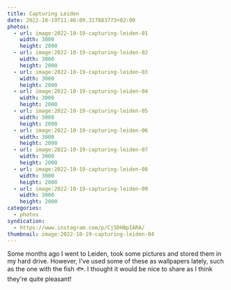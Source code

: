 ```yaml
---
title: Capturing Leiden
date: 2022-10-19T11:46:09.317883773+02:00
photos:
  - url: image:2022-10-19-capturing-leiden-01
    width: 3000
    height: 2000
  - url: image:2022-10-19-capturing-leiden-02
    width: 3000
    height: 2000
  - url: image:2022-10-19-capturing-leiden-03
    width: 3000
    height: 2000
  - url: image:2022-10-19-capturing-leiden-04
    width: 3000
    height: 2000
  - url: image:2022-10-19-capturing-leiden-05
    width: 3000
    height: 2000
  - url: image:2022-10-19-capturing-leiden-06
    width: 3000
    height: 2000
  - url: image:2022-10-19-capturing-leiden-07
    width: 3000
    height: 2000
  - url: image:2022-10-19-capturing-leiden-08
    width: 3000
    height: 2000
  - url: image:2022-10-19-capturing-leiden-09
    width: 3000
    height: 2000
categories:
  - photos
syndication:
  - https://www.instagram.com/p/Cj5DHBpIARA/
thumbnail: image:2022-10-19-capturing-leiden-04
---
```


<style>
.fg-2022-10-19-capturing-leiden {
  grid-template-areas:
    "a a"
    "b c"
    "d d"
    "e f"
    "g g"
    "h i";
}

.fg-2022-10-19-capturing-leiden > *:nth-child(1) { grid-area: a; }
.fg-2022-10-19-capturing-leiden > *:nth-child(2) { grid-area: b; }
.fg-2022-10-19-capturing-leiden > *:nth-child(3) { grid-area: c; }
.fg-2022-10-19-capturing-leiden > *:nth-child(4) { grid-area: d; }
.fg-2022-10-19-capturing-leiden > *:nth-child(5) { grid-area: e; }
.fg-2022-10-19-capturing-leiden > *:nth-child(6) { grid-area: f; }
.fg-2022-10-19-capturing-leiden > *:nth-child(7) { grid-area: g; }
.fg-2022-10-19-capturing-leiden > *:nth-child(8) { grid-area: h; }
.fg-2022-10-19-capturing-leiden > *:nth-child(9) { grid-area: i; }
</style>

Some months ago I went to Leiden, took some pictures and stored them in my hard drive. However, I've used some of these as wallpapers lately, such as the one with the fish 🐟. I thought it would be nice to share as I think they're quite pleasant!
